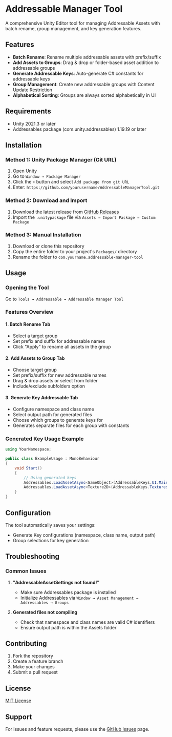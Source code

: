 # Addressable Manager Tool

A comprehensive Unity Editor tool for managing Addressable Assets with batch rename, group management, and key generation features.

## Features

- **Batch Rename**: Rename multiple addressable assets with prefix/suffix
- **Add Assets to Groups**: Drag & drop or folder-based asset addition to addressable groups
- **Generate Addressable Keys**: Auto-generate C# constants for addressable keys
- **Group Management**: Create new addressable groups with Content Update Restriction
- **Alphabetical Sorting**: Groups are always sorted alphabetically in UI

## Requirements

- Unity 2021.3 or later
- Addressables package (com.unity.addressables) 1.19.19 or later

## Installation

### Method 1: Unity Package Manager (Git URL)
1. Open Unity
2. Go to `Window → Package Manager`
3. Click the `+` button and select `Add package from git URL`
4. Enter: `https://github.com/yourusername/AddressableManagerTool.git`

### Method 2: Download and Import
1. Download the latest release from [GitHub Releases](https://github.com/yourusername/AddressableManagerTool/releases)
2. Import the `.unitypackage` file via `Assets → Import Package → Custom Package`

### Method 3: Manual Installation
1. Download or clone this repository
2. Copy the entire folder to your project's `Packages/` directory
3. Rename the folder to `com.yourname.addressable-manager-tool`

## Usage

### Opening the Tool
Go to `Tools → Addressable → Addressable Manager Tool`

### Features Overview

#### 1. Batch Rename Tab
- Select a target group
- Set prefix and suffix for addressable names
- Click "Apply" to rename all assets in the group

#### 2. Add Assets to Group Tab
- Choose target group
- Set prefix/suffix for new addressable names
- Drag & drop assets or select from folder
- Include/exclude subfolders option

#### 3. Generate Key Addressable Tab
- Configure namespace and class name
- Select output path for generated files
- Choose which groups to generate keys for
- Generates separate files for each group with constants

### Generated Key Usage Example

```csharp
using YourNamespace;

public class ExampleUsage : MonoBehaviour
{
    void Start()
    {
        // Using generated keys
        Addressables.LoadAssetAsync<GameObject>(AddressableKeys.UI.MainMenuPanel);
        Addressables.LoadAssetAsync<Texture2D>(AddressableKeys.Textures.PlayerAvatar);
    }
}
```

## Configuration

The tool automatically saves your settings:
- Generate Key configurations (namespace, class name, output path)
- Group selections for key generation

## Troubleshooting

### Common Issues
1. **"AddressableAssetSettings not found!"**
   - Make sure Addressables package is installed
   - Initialize Addressables via `Window → Asset Management → Addressables → Groups`

2. **Generated files not compiling**
   - Check that namespace and class names are valid C# identifiers
   - Ensure output path is within the Assets folder

## Contributing

1. Fork the repository
2. Create a feature branch
3. Make your changes
4. Submit a pull request

## License

[MIT License](LICENSE.md)

## Support

For issues and feature requests, please use the [GitHub Issues](https://github.com/yourusername/AddressableManagerTool/issues) page.